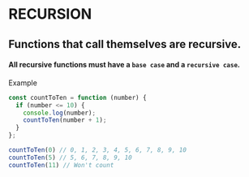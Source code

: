 # RECURSION

## Functions that call themselves are recursive.

#### All recursive functions must have a `base case` and a `recursive case`.

Example

```Javascript
const countToTen = function (number) {
  if (number <= 10) {
    console.log(number);
    countToTen(number + 1);
  }
};

countToTen(0) // 0, 1, 2, 3, 4, 5, 6, 7, 8, 9, 10
countToTen(5) // 5, 6, 7, 8, 9, 10
countToTen(11) // Won't count
```
